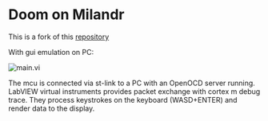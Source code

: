# Doom on Milandr

This is a fork of this [repository](https://github.com/potat-dev/milandr-doom)

With gui emulation on PC:

![main.vi](./doc/main.vi.gif "main.vi")  

The mcu is connected via st-link to a PC with an OpenOCD server running. LabVIEW virtual instruments provides packet exchange with cortex m debug trace. They process keystrokes on the keyboard (WASD+ENTER) and render data to the display.